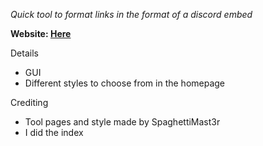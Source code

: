 *Quick tool to format links in the format of a discord embed*

**Website: [Here](https://starlovermwah.github.io/Discord-embed-format/)**

Details
- GUI
- Different styles to choose from in the homepage

Crediting
- Tool pages and style made by SpaghettiMast3r
- I did the index
